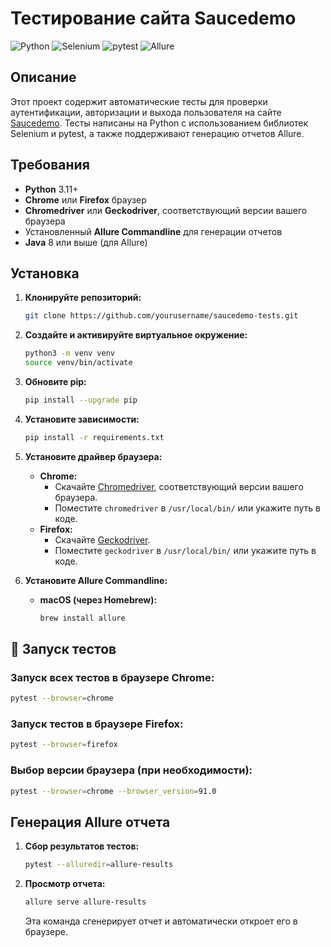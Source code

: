 
# Тестирование сайта Saucedemo

![Python](https://img.shields.io/badge/Python-3.11-blue.svg)
![Selenium](https://img.shields.io/badge/Selenium-4.0.0-green.svg)
![pytest](https://img.shields.io/badge/pytest-7.0.0-orange.svg)
![Allure](https://img.shields.io/badge/Allure-2.20.1-purple.svg)

## Описание

Этот проект содержит автоматические тесты для проверки аутентификации, авторизации и выхода пользователя на сайте [Saucedemo](https://www.saucedemo.com/). Тесты написаны на Python с использованием библиотек Selenium и pytest, а также поддерживают генерацию отчетов Allure.

## Требования

- **Python** 3.11+
- **Chrome** или **Firefox** браузер
- **Chromedriver** или **Geckodriver**, соответствующий версии вашего браузера
- Установленный **Allure Commandline** для генерации отчетов
- **Java** 8 или выше (для Allure)

## Установка

1. **Клонируйте репозиторий:**

   ```bash
   git clone https://github.com/yourusername/saucedemo-tests.git
   ```

2. **Создайте и активируйте виртуальное окружение:**

   ```bash
   python3 -m venv venv
   source venv/bin/activate
   ```

3. **Обновите pip:**

   ```bash
   pip install --upgrade pip
   ```

4. **Установите зависимости:**

   ```bash
   pip install -r requirements.txt
   ```

5. **Установите драйвер браузера:**

   - **Chrome:**
     - Скачайте [Chromedriver](https://sites.google.com/a/chromium.org/chromedriver/downloads), соответствующий версии вашего браузера.
     - Поместите `chromedriver` в `/usr/local/bin/` или укажите путь в коде.
   - **Firefox:**
     - Скачайте [Geckodriver](https://github.com/mozilla/geckodriver/releases).
     - Поместите `geckodriver` в `/usr/local/bin/` или укажите путь в коде.

6. **Установите Allure Commandline:**

   - **macOS (через Homebrew):**

     ```bash
     brew install allure
     ```

## 🧪 Запуск тестов

### Запуск всех тестов в браузере Chrome:

```bash
pytest --browser=chrome
```

### Запуск тестов в браузере Firefox:

```bash
pytest --browser=firefox
```

### Выбор версии браузера (при необходимости):

```bash
pytest --browser=chrome --browser_version=91.0
```

## Генерация Allure отчета

1. **Сбор результатов тестов:**

   ```bash
   pytest --alluredir=allure-results
   ```

2. **Просмотр отчета:**

   ```bash
   allure serve allure-results
   ```

   Эта команда сгенерирует отчет и автоматически откроет его в браузере.

